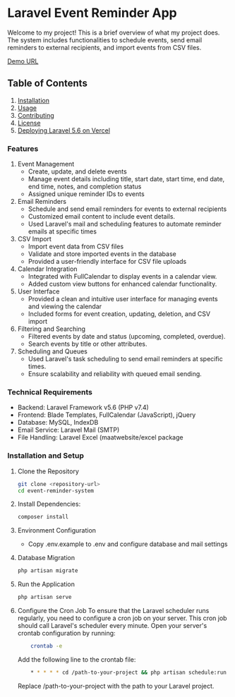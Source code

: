 # Laravel Event Reminder App

Welcome to my project! This is a brief overview of what my project does. The system includes functionalities to schedule events, send email reminders to external recipients, and import events from CSV files.

[Demo URL](https://app.souatsadikhan.com/)

## Table of Contents

1. [Installation](#installation)
2. [Usage](#usage)
3. [Contributing](#contributing)
4. [License](#license)
5. [Deploying Laravel 5.6 on Vercel](#deploying-laravel-56-on-vercel)
 

### Features

1. Event Management
    - Create, update, and delete events
    - Manage event details including title, start date, start time, end date, end time, notes, and completion status
    - Assigned unique reminder IDs to events
2. Email Reminders
    - Schedule and send email reminders for events to external recipients
    - Customized email content to include event details.
    - Used Laravel's mail and scheduling features to automate reminder emails at specific times
3. CSV Import
    - Import event data from CSV files
    - Validate and store imported events in the database
    - Provided a user-friendly interface for CSV file uploads
4. Calendar Integration
    - Integrated with FullCalendar to display events in a calendar view.
    - Added custom view buttons for enhanced calendar functionality.
5. User Interface
    - Provided a clean and intuitive user interface for managing events and viewing the calendar
    - Included forms for event creation, updating, deletion, and CSV import
6. Filtering and Searching
    - Filtered events by date and status (upcoming, completed, overdue).
    - Search events by title or other attributes.
7. Scheduling and Queues
    - Used Laravel's task scheduling to send email reminders at specific times.
    - Ensure scalability and reliability with queued email sending.

### Technical Requirements

- Backend: Laravel Framework v5.6 (PHP v7.4)
- Frontend: Blade Templates, FullCalendar (JavaScript), jQuery
- Database: MySQL, IndexDB
- Email Service: Laravel Mail (SMTP)
- File Handling: Laravel Excel (maatwebsite/excel package

### Installation and Setup

1. Clone the Repository
    ```sh
    git clone <repository-url>
    cd event-reminder-system
    ```
2. Install Dependencies:
    ```sh
    composer install
    ```

3. Environment Configuration
    - Copy .env.example to .env and configure database and mail settings

4. Database Migration
    ```sh
    php artisan migrate
    ```
5. Run the Application
    ```sh
    php artisan serve
    ```
6. Configure the Cron Job
To ensure that the Laravel scheduler runs regularly, you need to configure a cron job on your server. This cron job should call Laravel's scheduler every minute.
Open your server's crontab configuration by running:
    ```sh
        crontab -e
    ```
    Add the following line to the crontab file:
    ```sh
        * * * * * cd /path-to-your-project && php artisan schedule:run >> /dev/null 2>&1
    ```
    Replace /path-to-your-project with the path to your Laravel project.



